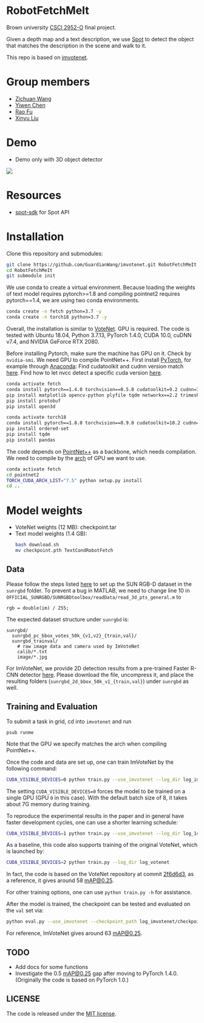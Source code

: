 # RobotFetchMeIt
Brown university [CSCI 2952-O](http://cs.brown.edu/courses/csci2952o/) final project.

Given a depth map and a text description, we use [Spot](https://www.bostondynamics.com/products/spot)
to detect the object that matches the description in the scene and walk to it.

This repo is based on [imvotenet](https://github.com/facebookresearch/imvotenet).

# Group members

- [Zichuan Wang](https://github.com/GuardianWang)
- [Yiwen Chen](https://github.com/yiwenchen1999/)
- [Rao Fu](https://github.com/FreddieRao)
- [Xinyu Liu](https://github.com/jasonxyliu)

# Demo

- Demo only with 3D object detector

[![](https://img.youtube.com/vi/LdnsRqQYvwg/3.jpg)](https://youtu.be/LdnsRqQYvwg)

# Resources

- [spot-sdk](https://github.com/jasonxyliu/spot-sdk) for Spot API

# Installation

Clone this repository and submodules:
```bash
git clone https://github.com/GuardianWang/imvotenet.git RobotFetchMeIt
cd RobotFetchMeIt
git submodule init
```
We use conda to create a virtual environment.
Because loading the weights of text model requires pytorch>=1.8 and compiling pointnet2 requires pytorch==1.4, we are
using two conda environments.
```bash
conda create -n fetch python=3.7 -y
conda create -n torch18 python=3.7 -y
```
Overall, the installation is similar to [VoteNet](https://github.com/facebookresearch/votenet). 
GPU is required. The code is tested with Ubuntu 18.04, Python 3.7.13, PyTorch 1.4.0, CUDA 10.0, cuDNN v7.4, and NVIDIA GeForce RTX 2080.

Before installing Pytorch, make sure the machine has GPU on it. Check by `nvidia-smi`. 
We need GPU to compile PointNet++.
First install [PyTorch](https://pytorch.org/get-started/locally/), 
for example through [Anaconda](https://docs.anaconda.com/anaconda/install/):
Find cudatoolkit and cudnn version match [here](https://developer.nvidia.com/rdp/cudnn-archive).
Find how to let nvcc detect a specific cuda version [here](https://stackoverflow.com/questions/40517083/multiple-cuda-versions-on-machine-nvcc-v-confusion).
```bash
conda activate fetch
conda install pytorch==1.4.0 torchvision==0.5.0 cudatoolkit=9.2 cudnn=7.6.5 -c pytorch
pip install matplotlib opencv-python plyfile tqdm networkx==2.2 trimesh==2.35.39
pip install protobuf
pip install open3d

conda activate torch18
conda install pytorch==1.8.0 torchvision==0.9.0 cudatoolkit=10.2 cudnn=7.6.5 -c pytorch
pip install ordered-set
pip install tqdm
pip install pandas
```

The code depends on [PointNet++](http://arxiv.org/abs/1706.02413) as a backbone, which needs compilation.
We need to compile by the [arch](https://arnon.dk/matching-sm-architectures-arch-and-gencode-for-various-nvidia-cards/) of GPU we want to use.
```bash
conda activate fetch
cd pointnet2
TORCH_CUDA_ARCH_LIST="7.5" python setup.py install
cd ..
```

# Model weights

- VoteNet weights (12 MB): checkpoint.tar
- Text model weights (1.4 GB): 
    ```bash
    bash download.sh 
    mv checkpoint.pth TextCondRobotFetch
    ``` 

## Data
Please follow the steps listed [here](https://github.com/facebookresearch/votenet/blob/master/sunrgbd/README.md) to set up the SUN RGB-D dataset in the `sunrgbd` folder. 
To prevent a bug in MATLAB, we need to 
change line 10 in `OFFICIAL_SUNRGBD/SUNRGBDtoolbox/readData/read_3d_pts_general.m` to
```
rgb = double(im) / 255;
```

The expected dataset structure under `sunrgbd` is:
```
sunrgbd/
  sunrgbd_pc_bbox_votes_50k_{v1,v2}_{train,val}/
  sunrgbd_trainval/
    # raw image data and camera used by ImVoteNet
    calib/*.txt
    image/*.jpg
```
For ImVoteNet, we provide 2D detection results from a pre-trained Faster R-CNN detector [here](https://dl.fbaipublicfiles.com/imvotenet/2d_bbox/sunrgbd_2d_bbox_50k_v1.tgz). Please download the file, uncompress it, and place the resulting folders (`sunrgbd_2d_bbox_50k_v1_{train,val}`) under `sunrgbd` as well.

## Training and Evaluation

To submit a task in grid, cd into `imvotenet` and run 
```
psub runme
```
Note that the GPU we specify matches the arch when compiling PointNet++.

Once the code and data are set up, one can train ImVoteNet by the following command:
```bash
CUDA_VISIBLE_DEVICES=0 python train.py --use_imvotenet --log_dir log_imvotenet
```
The setting `CUDA_VISIBLE_DEVICES=0` forces the model to be trained on a single GPU (GPU `0` in this case). With the default batch size of 8, it takes about 7G memory during training. 

To reproduce the experimental results in the paper and in general have faster development cycles, one can use a shorter learning schedule: 
```bash
CUDA_VISIBLE_DEVICES=1 python train.py --use_imvotenet --log_dir log_140ep --max_epoch 140 --lr_decay_steps 80,120 --lr_decay_rates 0.1,0.1
```

As a baseline, this code also supports training of the original VoteNet, which is launched by:
```bash
CUDA_VISIBLE_DEVICES=2 python train.py --log_dir log_votenet
```
In fact, the code is based on the VoteNet repository at commit [2f6d6d3](https://github.com/facebookresearch/votenet/tree/2f6d6d3), as a reference, it gives around 58 mAP@0.25.

For other training options, one can use `python train.py -h` for assistance.

After the model is trained, the checkpoint can be tested and evaluated on the `val` set via:
```bash
python eval.py --use_imvotenet --checkpoint_path log_imvotenet/checkpoint.tar --dump_dir eval_imvotenet --cluster_sampling seed_fps --use_3d_nms --use_cls_nms --per_class_proposal
```
For reference, ImVoteNet gives around 63 mAP@0.25.

## TODO
- Add docs for some functions
- Investigate the 0.5 mAP@0.25 gap after moving to PyTorch 1.4.0. (Originally the code is based on PyTorch 1.0.)

## LICENSE

The code is released under the [MIT license](LICENSE).
